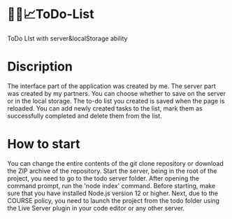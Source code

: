 # 📝🚀📈ToDo-List
ToDo LIst with server&amp;localStorage ability
# Discription
The interface part of the application was created by me. The server part was created by my partners. You can choose whether to save on the server or in the local storage. The to-do list you created is saved when the page is reloaded. You can add newly created tasks to the list, mark them as successfully completed and delete them from the list.
# How to start
You can change the entire contents of the git clone repository or download the ZIP archive of the repository. Start the server, being in the root of the project, you need to go to the todo server folder. After opening the command prompt, run the 'node index' command. Before starting, make sure that you have installed Node.js version 12 or higher. Next, due to the COURSE policy, you need to launch the project from the todo folder using the Live Server plugin in your code editor or any other server.
